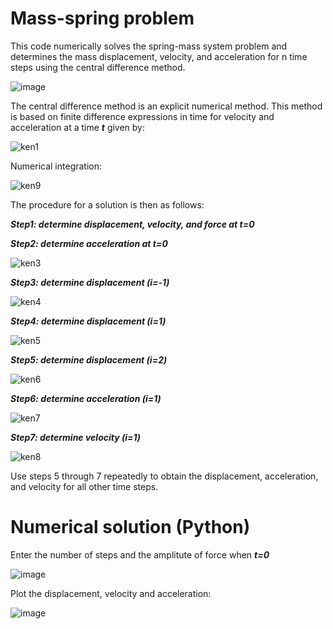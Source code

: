 # Mass-spring problem
This code numerically solves the spring-mass system problem and determines the mass displacement, velocity, and acceleration for n time steps using the central difference method.


![image](https://user-images.githubusercontent.com/89813720/141689087-b5ed5b39-68d5-470e-9aac-44ac7f4be26b.png)

The central difference method is an explicit numerical method.
This method  is based on finite difference expressions in time for velocity and acceleration at a time ***t*** given by:

![ken1](https://user-images.githubusercontent.com/89813720/141689208-b2962fa8-2550-4e33-b4db-e45be65b0fc4.png)

Numerical integration:

![ken9](https://user-images.githubusercontent.com/89813720/141689648-9d32c1a4-dcb4-4485-ad64-d99a5282df41.png)

The procedure for a solution is then as follows:

***Step1: determine displacement, velocity, and force at t=0***

***Step2: determine acceleration at t=0***


![ken3](https://user-images.githubusercontent.com/89813720/141689380-848de26c-7ef7-4753-a82e-ea352bdcd573.png)

***Step3: determine displacement (i=-1)***

![ken4](https://user-images.githubusercontent.com/89813720/141689436-5cee9fb4-5a52-4971-8896-2e47b1738fb1.png)

***Step4: determine displacement (i=1)***

![ken5](https://user-images.githubusercontent.com/89813720/141689480-eb2ac7e9-5942-4244-9e22-0010a6477cd1.png)

***Step5: determine displacement (i=2)***

![ken6](https://user-images.githubusercontent.com/89813720/141689504-30905b5f-f97d-44ca-b266-29e4a3a7d140.png)

***Step6: determine acceleration (i=1)***

![ken7](https://user-images.githubusercontent.com/89813720/141689556-62f8a0c8-2a40-4791-b721-3277bfefbacd.png)

***Step7: determine velocity (i=1)***

![ken8](https://user-images.githubusercontent.com/89813720/141689590-072b7144-f819-43eb-a801-34b19ac02ae6.png)

Use steps 5 through 7 repeatedly to obtain the displacement, acceleration, and velocity for all other time steps.

# Numerical solution (Python)

Enter the number of steps and the amplitute of force when ***t=0***

![image](https://user-images.githubusercontent.com/89813720/195157366-fe86c97f-cff8-484d-b0af-6b6843ac2de4.png)

Plot the displacement, velocity and acceleration:

![image](https://user-images.githubusercontent.com/89813720/195157299-1d1a4f67-973e-4dec-8801-362c069b4255.png)

 
